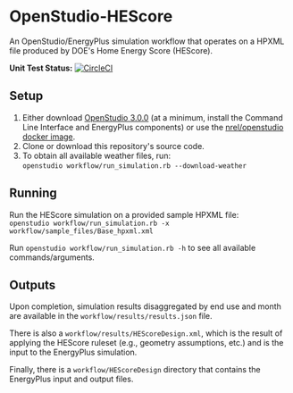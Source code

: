 OpenStudio-HEScore
===============

An OpenStudio/EnergyPlus simulation workflow that operates on a HPXML file produced by DOE's Home Energy Score (HEScore).

**Unit Test Status:** [![CircleCI](https://circleci.com/gh/NREL/OpenStudio-HEScore/tree/master.svg?style=svg&circle-token=b37b6362c4ddea56d7d2fccfe6ebbb735026f824)](https://circleci.com/gh/NREL/OpenStudio-HEScore/tree/master)

## Setup

1. Either download [OpenStudio 3.0.0](https://github.com/NREL/OpenStudio/releases/tag/v3.0.0) (at a minimum, install the Command Line Interface and EnergyPlus components) or use the [nrel/openstudio docker image](https://hub.docker.com/r/nrel/openstudio).
2. Clone or download this repository's source code. 
3. To obtain all available weather files, run:  
```openstudio workflow/run_simulation.rb --download-weather``` 

## Running

Run the HEScore simulation on a provided sample HPXML file:  
```openstudio workflow/run_simulation.rb -x workflow/sample_files/Base_hpxml.xml```  

Run `openstudio workflow/run_simulation.rb -h` to see all available commands/arguments.

## Outputs

Upon completion, simulation results disaggregated by end use and month are available in the `workflow/results/results.json` file. 

There is also a `workflow/results/HEScoreDesign.xml`, which is the result of applying the HEScore ruleset (e.g., geometry assumptions, etc.) and is the input to the EnergyPlus simulation.

Finally, there is a `workflow/HEScoreDesign` directory that contains the EnergyPlus input and output files.
